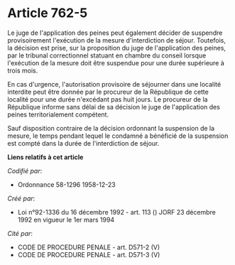 # Article 762-5

Le juge de l'application des peines peut également décider de suspendre provisoirement l'exécution de la mesure
d'interdiction de séjour. Toutefois, la décision est prise, sur la proposition du juge de l'application des peines, par le
tribunal correctionnel statuant en chambre du conseil lorsque l'exécution de la mesure doit être suspendue pour une durée
supérieure à trois mois.

En cas d'urgence, l'autorisation provisoire de séjourner dans une localité interdite peut être donnée par le procureur de la
République de cette localité pour une durée n'excédant pas huit jours. Le procureur de la République informe sans délai de sa
décision le juge de l'application des peines territorialement compétent.

Sauf disposition contraire de la décision ordonnant la suspension de la mesure, le temps pendant lequel le condamné a
bénéficié de la suspension est compté dans la durée de l'interdiction de séjour.

**Liens relatifs à cet article**

_Codifié par_:

  - Ordonnance 58-1296 1958-12-23

_Créé par_:

  - Loi n°92-1336 du 16 décembre 1992 - art. 113 () JORF 23 décembre 1992 en vigueur le 1er mars 1994

_Cité par_:

  - CODE DE PROCEDURE PENALE - art. D571-2 (V)
  - CODE DE PROCEDURE PENALE - art. D571-3 (V)

